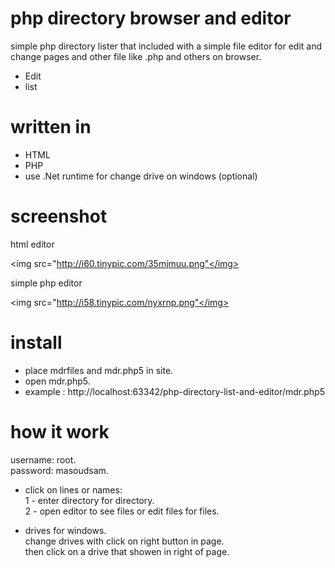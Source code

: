 php directory browser and editor
==============================

simple php directory lister that included with a simple file editor for edit and change pages and other file like .php and others on browser.

- Edit
- list

written in
==============================

- HTML
- PHP
- use .Net runtime for change drive on windows (optional)

screenshot
==============================

html editor

<img src="http://i60.tinypic.com/35mjmuu.png"</img>

simple php editor

<img src="http://i58.tinypic.com/nyxrnp.png"</img>

install
==============================

- place mdrfiles and mdr.php5 in site.
- open mdr.php5.
- example : http://localhost:63342/php-directory-list-and-editor/mdr.php5

how it work
==============================

username: root.<br>
password: masoudsam.

- click on lines or names:<br>
1 - enter directory for directory.<br>
2 - open editor to see files or edit files for files.

- drives for windows.<br>
change drives with click on right button in page.<br>
then click on a drive that showen in right of page.